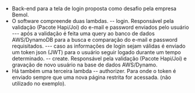 - Back-end para a tela de login proposta como desafio pela empresa Bemol.
- O software compreende duas lambdas.
-- login. Responsável pela validação (Pacote Hapi/Joi) do e-mail e password enviados pelo usuário
--- após a validação é feita uma query ao banco de dados AWS/DynamoDB para a busca e comparação do e-mail e password requisitados.
--- caso as informações de login sejam válidas é enviado um token json (JWT) para o usuário seguir logado durante um tempo determinado.
-- create. Responsável pela validação (Pacote Hapi/Joi) e gravação de novo usuário na base de dados AWS/Dynamo.
- Há também uma terceira lambda
-- authorizer. Para onde o token é enviado sempre que uma nova página restrita for acessada. (não utilizado no exemplo).
